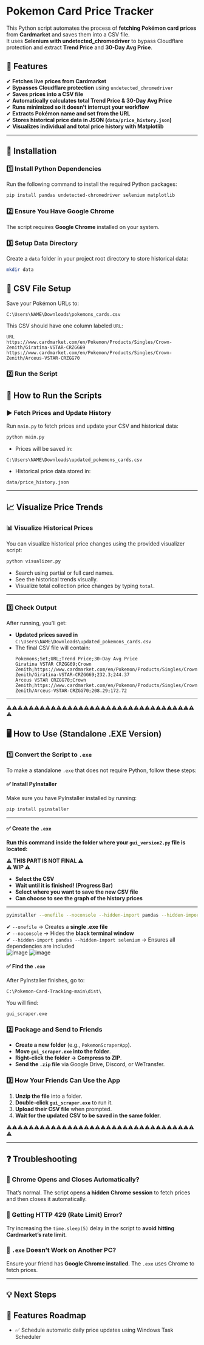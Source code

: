 # Pokemon Card Price Tracker

This Python script automates the process of **fetching Pokémon card prices** from **Cardmarket** and saves them into a CSV file.  
It uses **Selenium with undetected_chromedriver** to bypass Cloudflare protection and extract **Trend Price** and **30-Day Avg Price**.

## 🚀 Features
✔ **Fetches live prices from Cardmarket**  
✔ **Bypasses Cloudflare protection** using `undetected_chromedriver`  
✔ **Saves prices into a CSV file**  
✔ **Automatically calculates total Trend Price & 30-Day Avg Price**  
✔ **Runs minimized so it doesn’t interrupt your workflow**  
✔ **Extracts Pokémon name and set from the URL**  
✔ **Stores historical price data in JSON (`data/price_history.json`)**  
✔ **Visualizes individual and total price history with Matplotlib**  

---

## 📌 **Installation**
### 1️⃣ Install Python Dependencies
Run the following command to install the required Python packages:
```sh
pip install pandas undetected-chromedriver selenium matplotlib
```

### 2️⃣ Ensure You Have **Google Chrome**
The script requires **Google Chrome** installed on your system.

### 3️⃣ Setup Data Directory
Create a `data` folder in your project root directory to store historical data:
```sh
mkdir data
```

## 📂 **CSV File Setup**

Save your Pokémon URLs to:

```csv
C:\Users\NAME\Downloads\pokemons_cards.csv
```

This CSV should have one column labeled `URL`:
```csv
URL
https://www.cardmarket.com/en/Pokemon/Products/Singles/Crown-Zenith/Giratina-VSTAR-CRZGG69
https://www.cardmarket.com/en/Pokemon/Products/Singles/Crown-Zenith/Arceus-VSTAR-CRZGG70
```

### 2️⃣ **Run the Script**

## 🚀 How to Run the Scripts

### ▶️ Fetch Prices and Update History
Run `main.py` to fetch prices and update your CSV and historical data:
```sh
python main.py
```

- Prices will be saved in:
```text
C:\Users\NAME\Downloads\updated_pokemons_cards.csv
```
- Historical price data stored in:
```text
data/price_history.json
```

---

## 📈 Visualize Price Trends

### 📊 Visualize Historical Prices
You can visualize historical price changes using the provided visualizer script:
```sh
python visualizer.py
```

- Search using partial or full card names.
- See the historical trends visually.
- Visualize total collection price changes by typing `total`.

---

### 3️⃣ **Check Output**
After running, you’ll get:
- **Updated prices saved in** `C:\Users\NAME\Downloads\updated_pokemons_cards.csv`
- The final CSV file will contain:
  ```csv
  Pokemons;Set;URL;Trend Price;30-Day Avg Price
  Giratina VSTAR CRZGG69;Crown Zenith;https://www.cardmarket.com/en/Pokemon/Products/Singles/Crown-Zenith/Giratina-VSTAR-CRZGG69;232.3;244.37
  Arceus VSTAR CRZGG70;Crown Zenith;https://www.cardmarket.com/en/Pokemon/Products/Singles/Crown-Zenith/Arceus-VSTAR-CRZGG70;208.29;172.72
  ```
  
---
⚠️⚠️⚠️⚠️⚠️⚠️⚠️⚠️⚠️⚠️⚠️⚠️⚠️⚠️⚠️⚠️⚠️⚠️⚠️⚠️⚠️⚠️⚠️⚠️⚠️⚠️⚠️⚠️⚠️⚠️⚠️⚠️⚠️⚠️⚠️
## 🖥 **How to Use (Standalone .EXE Version)**
### 1️⃣ **Convert the Script to `.exe`**
To make a standalone `.exe` that does not require Python, follow these steps:

#### ✅ Install PyInstaller
Make sure you have PyInstaller installed by running:
```sh
pip install pyinstaller
```
---
#### ✅ Create the `.exe`

**Run this command inside the folder where your `gui_version2.py` file is located:**

**⚠️ THIS PART IS NOT FINAL ⚠️**  
**⚠️ WIP ⚠️**

- **Select the CSV**  
- **Wait until it is finished! (Progress Bar)**  
- **Select where you want to save the new CSV file**  
- **Can choose to see the graph of the history prices**  

---

```sh
pyinstaller --onefile --noconsole --hidden-import pandas --hidden-import selenium gui_scraper.py
```
✔ `--onefile` → Creates a **single .exe file**  
✔ `--noconsole` → Hides the **black terminal window**  
✔ `--hidden-import pandas --hidden-import selenium` → Ensures all dependencies are included  
![image](https://github.com/user-attachments/assets/dcd7a775-929a-48dd-ba29-64057812a67e)
![image](https://github.com/user-attachments/assets/e16ae7f6-94b5-40fd-a613-af7ccb052dde)

#### ✅ Find the `.exe`
After PyInstaller finishes, go to:
```
C:\Pokemon-Card-Tracking-main\dist\
```
You will find:
```
gui_scraper.exe
```

### 2️⃣ **Package and Send to Friends**
- **Create a new folder** (e.g., `PokemonScraperApp`).  
- **Move `gui_scraper.exe` into the folder**.  
- **Right-click the folder → Compress to ZIP**.  
- **Send the `.zip` file** via Google Drive, Discord, or WeTransfer.  

### 3️⃣ **How Your Friends Can Use the App**
1. **Unzip the file** into a folder.  
2. **Double-click `gui_scraper.exe`** to run it.  
3. **Upload their CSV file** when prompted.  
4. **Wait for the updated CSV to be saved in the same folder**.
   
⚠️⚠️⚠️⚠️⚠️⚠️⚠️⚠️⚠️⚠️⚠️⚠️⚠️⚠️⚠️⚠️⚠️⚠️⚠️⚠️⚠️⚠️⚠️⚠️⚠️⚠️⚠️⚠️⚠️⚠️⚠️⚠️⚠️⚠️⚠️

---

## ❓ Troubleshooting
### 🔹 Chrome Opens and Closes Automatically?
That’s normal. The script opens **a hidden Chrome session** to fetch prices and then closes it automatically.

### 🔹 Getting HTTP 429 (Rate Limit) Error?
Try increasing the `time.sleep(5)` delay in the script to **avoid hitting Cardmarket’s rate limit**.

### 🔹 `.exe` Doesn’t Work on Another PC?
Ensure your friend has **Google Chrome installed**. The `.exe` uses Chrome to fetch prices.

---

## 💡 **Next Steps**
## 🚀 Features Roadmap
- ✅ Schedule automatic daily price updates using Windows Task Scheduler
